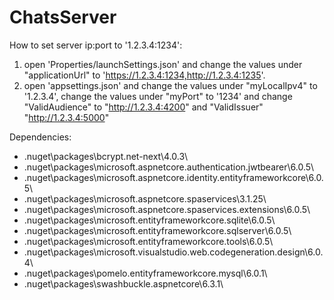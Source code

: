 # ChatsServer

How to set server ip:port to '1.2.3.4:1234':


1. open 'Properties/launchSettings.json' and change the values under "applicationUrl" to 'https://1.2.3.4:1234,http://1.2.3.4:1235'.
2. open 'appsettings.json' and change the values under "myLocalIpv4" to '1.2.3.4', change the values under "myPort" to '1234'
and change "ValidAudience" to "http://1.2.3.4:4200" and "ValidIssuer" "http://1.2.3.4:5000" 


Dependencies:

- .nuget\packages\bcrypt.net-next\4.0.3\
- .nuget\packages\microsoft.aspnetcore.authentication.jwtbearer\6.0.5\
- .nuget\packages\microsoft.aspnetcore.identity.entityframeworkcore\6.0.5\
- .nuget\packages\microsoft.aspnetcore.spaservices\3.1.25\
- .nuget\packages\microsoft.aspnetcore.spaservices.extensions\6.0.5\
- .nuget\packages\microsoft.entityframeworkcore.sqlite\6.0.5\
- .nuget\packages\microsoft.entityframeworkcore.sqlserver\6.0.5\
- .nuget\packages\microsoft.entityframeworkcore.tools\6.0.5\
- .nuget\packages\microsoft.visualstudio.web.codegeneration.design\6.0.4\
- .nuget\packages\pomelo.entityframeworkcore.mysql\6.0.1\
- .nuget\packages\swashbuckle.aspnetcore\6.3.1\

